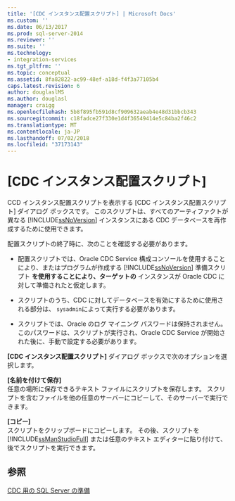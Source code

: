 ```yaml
---
title: '[CDC インスタンス配置スクリプト] | Microsoft Docs'
ms.custom: ''
ms.date: 06/13/2017
ms.prod: sql-server-2014
ms.reviewer: ''
ms.suite: ''
ms.technology:
- integration-services
ms.tgt_pltfrm: ''
ms.topic: conceptual
ms.assetid: 8fa82822-ac99-48ef-a18d-f4f3a77105b4
caps.latest.revision: 6
author: douglaslMS
ms.author: douglasl
manager: craigg
ms.openlocfilehash: 5b8f895fb591d8cf909632aeab4e48d31bbcb343
ms.sourcegitcommit: c18fadce27f330e1d4f36549414e5c84ba2f46c2
ms.translationtype: MT
ms.contentlocale: ja-JP
ms.lasthandoff: 07/02/2018
ms.locfileid: "37173143"
---
```

# <a name="cdc-instance-deployment-script"></a>[CDC インスタンス配置スクリプト]
  CCD インスタンス配置スクリプトを表示する [CDC インスタンス配置スクリプト] ダイアログ ボックスです。 このスクリプトは、すべてのアーティファクトが異なる [!INCLUDE[ssNoVersion](../../includes/ssnoversion-md.md)] インスタンスにある CDC データベースを再作成するために使用できます。  
  
 配置スクリプトの終了時に、次のことを確認する必要があります。  
  
-   配置スクリプトでは、Oracle CDC Service 構成コンソールを使用することにより、またはプログラムが作成する [!INCLUDE[ssNoVersion](../../includes/ssnoversion-md.md)] 準備スクリプト **を使用することにより、ターゲットの** インスタンスが Oracle CDC に対して準備されたと仮定します。  
  
-   スクリプトのうち、CDC に対してデータベースを有効にするために使用される部分は、 `sysadmin`によって実行する必要があります。  
  
-   スクリプトでは、Oracle のログ マイニング パスワードは保持されません。 このパスワードは、スクリプトが実行され、Oracle CDC Service が開始された後に、手動で設定する必要があります。  
  
 **[CDC インスタンス配置スクリプト]** ダイアログ ボックスで次のオプションを選択します。  
  
 **[名前を付けて保存]**  
 任意の場所に保存できるテキスト ファイルにスクリプトを保存します。 スクリプトを含むファイルを他の任意のサーバーにコピーして、そのサーバーで実行できます。  
  
 **[コピー]**  
 スクリプトをクリップボードにコピーします。 その後、スクリプトを [!INCLUDE[ssManStudioFull](../../includes/ssmanstudiofull-md.md)] または任意のテキスト エディターに貼り付けて、後でスクリプトを実行できます。  
  
## <a name="see-also"></a>参照  
 [CDC 用の SQL Server の準備](prepare-sql-server-for-cdc.md)  
  
  

